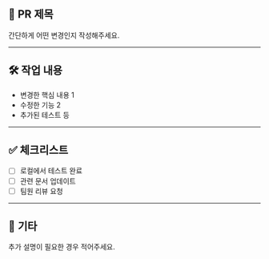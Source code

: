 ## 📌 PR 제목
간단하게 어떤 변경인지 작성해주세요.

---

## 🛠 작업 내용
- 변경한 핵심 내용 1
- 수정한 기능 2
- 추가된 테스트 등

---

## ✅ 체크리스트
- [ ] 로컬에서 테스트 완료
- [ ] 관련 문서 업데이트
- [ ] 팀원 리뷰 요청

---

## 💬 기타
추가 설명이 필요한 경우 적어주세요.
